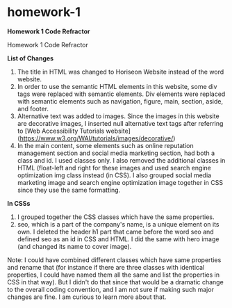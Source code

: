 # homework-1
**Homework 1 Code Refractor**

Homework 1 Code Refractor

**List of Changes**

1. The title in HTML was changed to Horiseon Website instead of the word website. 
2. In order to use the semantic HTML elements in this website, some div tags were replaced with semantic elements. Div elements were replaced with semantic elements such as navigation, figure, main, section, aside, and footer.
3. Alternative text was added to images. Since the images in this website are decorative images, I inserted null alternative text tags after referring to [Web Accessibility Tutorials website] (https://www.w3.org/WAI/tutorials/images/decorative/)
4. In the main content, some elements such as online reputation management section and social media marketing section, had both a class and id. I used classes only. I also removed the additional classes in HTML (float-left and right for these images and used search engine optimization img class instead (in CSS). I also grouped social media marketing image and search engine optimization image together in CSS since they use the same formatting. 

**In CSSs**
1. I grouped together the CSS classes which have the same properties. 
2. seo, which is a part of the company's name, is a unique element on its own. I deleted the header h1 part that came before the word seo and defined seo as an id in CSS and HTML. I did the same with hero image (and changed its name to cover image).

Note: I could have combined different classes which have same properties and rename that (for instance if there are three classes with identical properties, I could have named them all the same and list the properties in CSS in that way). But I didn't do that since that would be a dramatic change to the overall coding convention, and I am not sure if making such major changes are fine. I am curious to learn more about that. 
